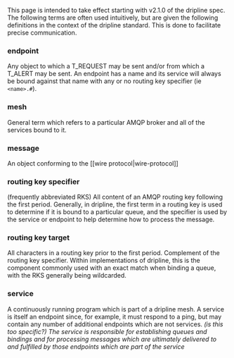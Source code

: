 This page is intended to take effect starting with v2.1.0 of the dripline spec. The following terms are often used intuitively, but are given the following definitions in the context of the dripline standard. This is done to facilitate precise communication.

### endpoint
Any object to which a T_REQUEST may be sent and/or from which a T_ALERT may be sent. An endpoint has a name and its service will always be bound against that name with any or no routing key specifier (ie `<name>.#`).

### mesh
General term which refers to a particular AMQP broker and all of the services bound to it.

### message
An object conforming to the [[wire protocol|wire-protocol]]

### routing key specifier
(frequently abbreviated RKS)
All content of an AMQP routing key following the first period. Generally, in dripline, the first term in a routing key is used to determine if it is bound to a particular queue, and the specifier is used by the service or endpoint to help determine how to process the message.

### routing key target
All characters in a routing key prior to the first period. Complement of the routing key specifier. Within implementations of dripline, this is the component commonly used with an exact match when binding a queue, with the RKS generally being wildcarded.

### service
A continuously running program which is part of a dripline mesh. A service is itself an endpoint since, for example, it must respond to a ping, but may contain any number of additional endpoints which are not services. _(is this too specific?) The service is responsible for establishing queues and bindings and for processing messages which are ultimately delivered to and fulfilled by those endpoints which are part of the service_